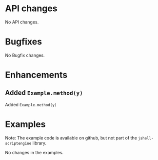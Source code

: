 # API changes

No API changes.


# Bugfixes

No Bugfix changes.


# Enhancements

## Added `Example.method(y)`

Added `Example.method(y)` 


# Examples

Note: The example code is available on github, but not part of the
`jshell-scriptengine` library.

No changes in the examples.

